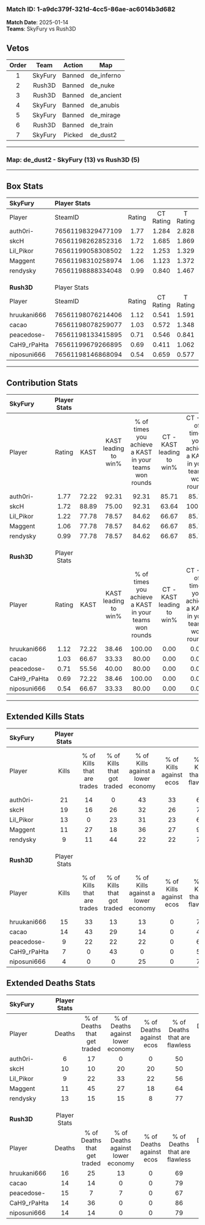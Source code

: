 ### Match ID: 1-a9dc379f-321d-4cc5-86ae-ac6014b3d682  
**Match Date**: 2025-01-14  
**Teams**: SkyFury vs Rush3D  

## Vetos  

| Order | Team | Action | Map |
| :---: | :--: | :----: | --- |
| 1 | SkyFury | Banned | de_inferno |
| 2 | Rush3D | Banned | de_nuke |
| 3 | Rush3D | Banned | de_ancient |
| 4 | SkyFury | Banned | de_anubis |
| 5 | SkyFury | Banned | de_mirage |
| 6 | Rush3D | Banned | de_train |
| 7 | SkyFury | Picked | de_dust2 |

---  

### **Map**: de_dust2 - SkyFury (13) vs Rush3D (5)  
---  

## Box Stats  

| **SkyFury** | Player Stats      |        |           |          |       |       |       |         |        |      |     |
| :- | :- | :-: | :-: | :-: | :-: | :-: | :-: | :-: | :-: | :-: | :-: |
| Player      | SteamID           | Rating | CT Rating | T Rating | KAST  |  ADR  | Kills | Assists | Deaths | K/D  | HS% |
| auth0ri-    | 76561198329477109 |  1.77  |   1.284   |  2.828   | 72.22 | 105.3 |  21   |    2    |   6    | 3.50 | 61  |
| skcH        | 76561198262852316 |  1.72  |   1.685   |  1.869   | 88.89 | 113.3 |  19   |    5    |   10   | 1.90 | 57  |
| Lil_Pikor   | 76561199058308502 |  1.22  |   1.253   |  1.329   | 77.78 | 67.3  |  13   |    3    |   9    | 1.44 | 53  |
| Maggent     | 76561198310258974 |  1.06  |   1.123   |  1.372   | 77.78 | 65.6  |  11   |    3    |   11   | 1.00 | 54  |
| rendysky    | 76561198888334048 |  0.99  |   0.840   |  1.467   | 77.78 | 82.3  |   9   |    9    |   13   | 0.69 | 77  |
|             |                   |        |           |          |       |       |       |         |        |      |     |
|             |                   |        |           |          |       |       |       |         |        |      |     |
|             |                   |        |           |          |       |       |       |         |        |      |     |
| **Rush3D**  | Player Stats      |        |           |          |       |       |       |         |        |      |     |
| Player      | SteamID           | Rating | CT Rating | T Rating | KAST  |  ADR  | Kills | Assists | Deaths | K/D  | HS% |
| hruukani666 | 76561198076214406 |  1.12  |   0.541   |  1.591   | 72.22 | 86.1  |  15   |    2    |   16   | 0.94 | 66  |
| cacao       | 76561198078259077 |  1.03  |   0.572   |  1.348   | 66.67 | 64.8  |  14   |    3    |   14   | 1.00 | 50  |
| peacedose-  | 76561198133415895 |  0.71  |   0.546   |  0.841   | 55.56 | 73.7  |   9   |    4    |   15   | 0.60 | 55  |
| CaH9_rPaHta | 76561199679266895 |  0.69  |   0.411   |  1.062   | 72.22 | 49.7  |   7   |    3    |   14   | 0.50 | 71  |
| niposuni666 | 76561198146868094 |  0.54  |   0.659   |  0.577   | 66.67 | 54.9  |   4   |    7    |   14   | 0.29 | 100 |
---  

## Contribution Stats  

| **SkyFury** | Player Stats |       |                      |                                                        |                           |                                                             |                          |                                                            |
| :- | :-: | :-: | :-: | :-: | :-: | :-: | :-: | :-: |
| Player      |    Rating    | KAST  | KAST leading to win% | % of times you achieve a KAST in your teams won rounds | CT - KAST leading to win% | CT - % of times you achieve a KAST in your teams won rounds | T - KAST leading to win% | T - % of times you achieve a KAST in your teams won rounds |
| auth0ri-    |     1.77     | 72.22 |        92.31         |                         92.31                          |           85.71           |                            85.71                            |          100.00          |                           100.00                           |
| skcH        |     1.72     | 88.89 |        75.00         |                         92.31                          |           63.64           |                           100.00                            |          100.00          |                           83.33                            |
| Lil_Pikor   |     1.22     | 77.78 |        78.57         |                         84.62                          |           66.67           |                            85.71                            |          100.00          |                           83.33                            |
| Maggent     |     1.06     | 77.78 |        78.57         |                         84.62                          |           66.67           |                            85.71                            |          100.00          |                           83.33                            |
| rendysky    |     0.99     | 77.78 |        78.57         |                         84.62                          |           66.67           |                            85.71                            |          100.00          |                           83.33                            |
|             |              |       |                      |                                                        |                           |                                                             |                          |                                                            |
|             |              |       |                      |                                                        |                           |                                                             |                          |                                                            |
|             |              |       |                      |                                                        |                           |                                                             |                          |                                                            |
| **Rush3D**  | Player Stats |       |                      |                                                        |                           |                                                             |                          |                                                            |
| Player      |    Rating    | KAST  | KAST leading to win% | % of times you achieve a KAST in your teams won rounds | CT - KAST leading to win% | CT - % of times you achieve a KAST in your teams won rounds | T - KAST leading to win% | T - % of times you achieve a KAST in your teams won rounds |
| hruukani666 |     1.12     | 72.22 |        38.46         |                         100.00                         |           0.00            |                            0.00                             |          50.00           |                           100.00                           |
| cacao       |     1.03     | 66.67 |        33.33         |                         80.00                          |           0.00            |                            0.00                             |          44.44           |                           80.00                            |
| peacedose-  |     0.71     | 55.56 |        40.00         |                         80.00                          |           0.00            |                            0.00                             |          57.14           |                           80.00                            |
| CaH9_rPaHta |     0.69     | 72.22 |        38.46         |                         100.00                         |           0.00            |                            0.00                             |          50.00           |                           100.00                           |
| niposuni666 |     0.54     | 66.67 |        33.33         |                         80.00                          |           0.00            |                            0.00                             |          57.14           |                           80.00                            |
---  

## Extended Kills Stats  

| **SkyFury** | Player Stats |                            |                            |                                    |                         |                              |                                 |                                       |                    |           |
| :- | :-: | :-: | :-: | :-: | :-: | :-: | :-: | :-: | :-: | :-: |
| Player      |    Kills     | % of Kills that are trades | % of Kills that got traded | % of Kills against a lower economy | % of Kills against ecos | % of Kills that are flawless | % of Kills that are close duels | % of Kills that are assisted by flash | Pistol Round Kills | AWP Kills |
| auth0ri-    |      21      |             14             |             0              |                 43                 |           33            |              67              |               10                |                   0                   |         1          |     6     |
| skcH        |      19      |             16             |             26             |                 32                 |           26            |              79              |                5                |                   5                   |         0          |     3     |
| Lil_Pikor   |      13      |             0              |             23             |                 31                 |           23            |              69              |               15                |                   0                   |         0          |     0     |
| Maggent     |      11      |             27             |             18             |                 36                 |           27            |              91              |                0                |                   0                   |         0          |     0     |
| rendysky    |      9       |             11             |             44             |                 22                 |           22            |              78              |               11                |                   0                   |         2          |     1     |
|             |              |                            |                            |                                    |                         |                              |                                 |                                       |                    |           |
|             |              |                            |                            |                                    |                         |                              |                                 |                                       |                    |           |
|             |              |                            |                            |                                    |                         |                              |                                 |                                       |                    |           |
| **Rush3D**  | Player Stats |                            |                            |                                    |                         |                              |                                 |                                       |                    |           |
| Player      |    Kills     | % of Kills that are trades | % of Kills that got traded | % of Kills against a lower economy | % of Kills against ecos | % of Kills that are flawless | % of Kills that are close duels | % of Kills that are assisted by flash | Pistol Round Kills | AWP Kills |
| hruukani666 |      15      |             33             |             13             |                 13                 |            0            |              73              |                7                |                  13                   |         0          |     1     |
| cacao       |      14      |             43             |             29             |                 14                 |            0            |              43              |                0                |                   0                   |         7          |     1     |
| peacedose-  |      9       |             22             |             22             |                 22                 |            0            |              67              |                0                |                  11                   |         0          |     0     |
| CaH9_rPaHta |      7       |             0              |             43             |                 0                  |            0            |              57              |                0                |                   0                   |         0          |     1     |
| niposuni666 |      4       |             0              |             0              |                 25                 |            0            |              75              |               25                |                   0                   |         0          |     1     |
## Extended Deaths Stats  

| **SkyFury** | Player Stats |                             |                                   |                          |                               |                            |                           |               |
| :- | :-: | :-: | :-: | :-: | :-: | :-: | :-: | :-: |
| Player      |    Deaths    | % of Deaths that get traded | % of Deaths against lower economy | % of Deaths against ecos | % of Deaths that are flawless | % of Deaths that are close | % of Deaths while blinded | Deaths to AWP |
| auth0ri-    |      6       |             17              |                 0                 |            0             |              50               |             17             |             0             |       1       |
| skcH        |      10      |             10              |                20                 |            20            |              50               |             0              |             0             |       1       |
| Lil_Pikor   |      9       |             22              |                33                 |            22            |              56               |             0              |            11             |       2       |
| Maggent     |      11      |             45              |                27                 |            18            |              64               |             9              |            18             |       1       |
| rendysky    |      13      |             15              |                15                 |            8             |              77               |             0              |             0             |       2       |
|             |              |                             |                                   |                          |                               |                            |                           |               |
|             |              |                             |                                   |                          |                               |                            |                           |               |
|             |              |                             |                                   |                          |                               |                            |                           |               |
| **Rush3D**  | Player Stats |                             |                                   |                          |                               |                            |                           |               |
| Player      |    Deaths    | % of Deaths that get traded | % of Deaths against lower economy | % of Deaths against ecos | % of Deaths that are flawless | % of Deaths that are close | % of Deaths while blinded | Deaths to AWP |
| hruukani666 |      16      |             25              |                13                 |            0             |              69               |             6              |             0             |       1       |
| cacao       |      14      |             14              |                 0                 |            0             |              79               |             0              |             7             |       1       |
| peacedose-  |      15      |              7              |                 7                 |            0             |              67               |             13             |             0             |       0       |
| CaH9_rPaHta |      14      |             36              |                 0                 |            0             |              86               |             14             |             0             |       0       |
| niposuni666 |      14      |             14              |                 0                 |            0             |              79               |             7              |             0             |       1       |
